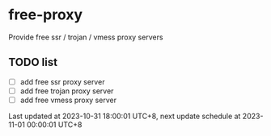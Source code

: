 
# free-proxy
Provide free ssr / trojan / vmess proxy servers


## TODO list
- [ ] add free ssr proxy server
- [ ] add free trojan proxy server
- [ ] add free vmess proxy server

Last updated at 2023-10-31 18:00:01 UTC+8, next update schedule at 2023-11-01 00:00:01 UTC+8


